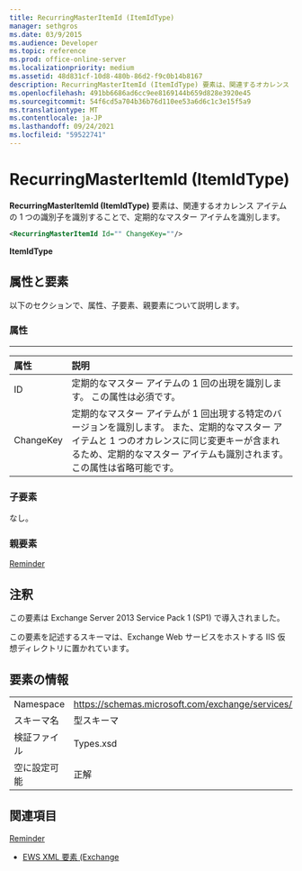 ```yaml
---
title: RecurringMasterItemId (ItemIdType)
manager: sethgros
ms.date: 03/9/2015
ms.audience: Developer
ms.topic: reference
ms.prod: office-online-server
ms.localizationpriority: medium
ms.assetid: 48d831cf-10d8-480b-86d2-f9c0b14b8167
description: RecurringMasterItemId (ItemIdType) 要素は、関連するオカレンス アイテムの 1 つの識別子を識別することで、定期的なマスター アイテムを識別します。
ms.openlocfilehash: 491bb6686ad6cc9ee8169144b659d828e3920e45
ms.sourcegitcommit: 54f6cd5a704b36b76d110ee53a6d6c1c3e15f5a9
ms.translationtype: MT
ms.contentlocale: ja-JP
ms.lasthandoff: 09/24/2021
ms.locfileid: "59522741"
---
```

# <a name="recurringmasteritemid-itemidtype"></a>RecurringMasterItemId (ItemIdType)

**RecurringMasterItemId (ItemIdType)** 要素は、関連するオカレンス アイテムの 1 つの識別子を識別することで、定期的なマスター アイテムを識別します。 
  
```XML
<RecurringMasterItemId Id="" ChangeKey=""/>
```

 **ItemIdType**
## <a name="attributes-and-elements"></a>属性と要素

以下のセクションで、属性、子要素、親要素について説明します。
  
### <a name="attributes"></a>属性

****

|**属性**|**説明**|
|:-----|:-----|
|ID  <br/> |定期的なマスター アイテムの 1 回の出現を識別します。 この属性は必須です。  <br/> |
|ChangeKey  <br/> |定期的なマスター アイテムが 1 回出現する特定のバージョンを識別します。 また、定期的なマスター アイテムと 1 つのオカレンスに同じ変更キーが含まれるため、定期的なマスター アイテムも識別されます。 この属性は省略可能です。  <br/> |
   
### <a name="child-elements"></a>子要素

なし。
  
### <a name="parent-elements"></a>親要素

[Reminder](reminder.md)
  
## <a name="remarks"></a>注釈

この要素は Exchange Server 2013 Service Pack 1 (SP1) で導入されました。
  
この要素を記述するスキーマは、Exchange Web サービスをホストする IIS 仮想ディレクトリに置かれています。
  
## <a name="element-information"></a>要素の情報

|||
|:-----|:-----|
|Namespace  <br/> |https://schemas.microsoft.com/exchange/services/2006/types  <br/> |
|スキーマ名  <br/> |型スキーマ  <br/> |
|検証ファイル  <br/> |Types.xsd  <br/> |
|空に設定可能  <br/> |正解  <br/> |
   
## <a name="see-also"></a>関連項目



[Reminder](reminder.md)


- [EWS XML 要素 (Exchange](ews-xml-elements-in-exchange.md)

